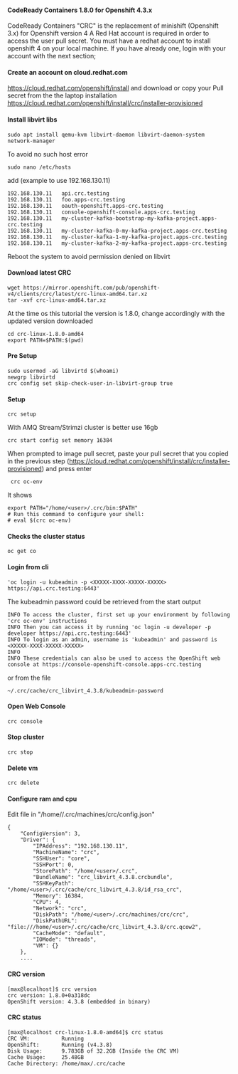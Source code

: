 #### CodeReady Containers 1.8.0 for Openshift 4.3.x
CodeReady Containers "CRC" is the replacement of minishift (Openshift 3.x) for Openshift version 4
A Red Hat account is required in order to access the user pull secret.
You must have a redhat account to install openshift 4 on your local machine.
If you have already one, login with your account with the next section;

 
#### Create an account on cloud.redhat.com

https://cloud.redhat.com/openshift/install
and download or copy your Pull secret from the the laptop
installation https://cloud.redhat.com/openshift/install/crc/installer-provisioned

#### Install libvirt libs
```console 
sudo apt install qemu-kvm libvirt-daemon libvirt-daemon-system network-manager
```

To avoid no such host error
```console 
sudo nano /etc/hosts 
```
add (example to use 192.168.130.11)
```console 
192.168.130.11   api.crc.testing
192.168.130.11   foo.apps-crc.testing
192.168.130.11   oauth-openshift.apps-crc.testing
192.168.130.11   console-openshift-console.apps-crc.testing
192.168.130.11   my-cluster-kafka-bootstrap-my-kafka-project.apps-crc.testing
192.168.130.11   my-cluster-kafka-0-my-kafka-project.apps-crc.testing
192.168.130.11   my-cluster-kafka-1-my-kafka-project.apps-crc.testing
192.168.130.11   my-cluster-kafka-2-my-kafka-project.apps-crc.testing
```
Reboot the system to avoid permission denied on libvirt

#### Download latest CRC
```console 
wget https://mirror.openshift.com/pub/openshift-v4/clients/crc/latest/crc-linux-amd64.tar.xz
tar -xvf crc-linux-amd64.tar.xz
```

At the time os this tutorial the version is 1.8.0, change accordingly with the updated version downloaded

```console 
cd crc-linux-1.8.0-amd64
export PATH=$PATH:$(pwd)
```

#### Pre Setup
```console 
sudo usermod -aG libvirtd $(whoami)
newgrp libvirtd
crc config set skip-check-user-in-libvirt-group true
```

#### Setup
```console 
crc setup
```


With AMQ Stream/Strimzi cluster is better use 16gb 
```console 
crc start config set memory 16384
 ```
 When prompted to image pull secret, paste your pull secret that you copied in the previous step (https://cloud.redhat.com/openshift/install/crc/installer-provisioned)
 and press enter

```console 
 crc oc-env
 ```
 It shows 
```console 
export PATH="/home/<user>/.crc/bin:$PATH"
# Run this command to configure your shell:
# eval $(crc oc-env)
```

#### Checks the cluster status
```console 
oc get co
```

#### Login from cli
```console 
'oc login -u kubeadmin -p <XXXXX-XXXX-XXXXX-XXXXX> https://api.crc.testing:6443'
```
The kubeadmin password could be retrieved from the start output

```console
INFO To access the cluster, first set up your environment by following 'crc oc-env' instructions 
INFO Then you can access it by running 'oc login -u developer -p developer https://api.crc.testing:6443' 
INFO To login as an admin, username is 'kubeadmin' and password is <XXXXX-XXXX-XXXXX-XXXXX> 
INFO                                              
INFO These credentials can also be used to access the OpenShift web console at https://console-openshift-console.apps-crc.testing 
```

or from the file 
```console
~/.crc/cache/crc_libvirt_4.3.8/kubeadmin-password
```

#### Open Web Console
```console 
crc console
```

#### Stop cluster
```console 
crc stop
```

#### Delete vm
```console 
crc delete
```

#### Configure ram and cpu
Edit file in  "/home/<user>/.crc/machines/crc/config.json"
```console 
{
    "ConfigVersion": 3,
    "Driver": {
        "IPAddress": "192.168.130.11",
        "MachineName": "crc",
        "SSHUser": "core",
        "SSHPort": 0,
        "StorePath": "/home/<user>/.crc",
        "BundleName": "crc_libvirt_4.3.8.crcbundle",
        "SSHKeyPath": "/home/<user>/.crc/cache/crc_libvirt_4.3.8/id_rsa_crc",
        "Memory": 16384,
        "CPU": 4,
        "Network": "crc",
        "DiskPath": "/home/<user>/.crc/machines/crc/crc",
        "DiskPathURL": "file:///home/<user>/.crc/cache/crc_libvirt_4.3.8/crc.qcow2",
        "CacheMode": "default",
        "IOMode": "threads",
        "VM": {}
    },
    ....
```

#### CRC version
```console
[max@localhost]$ crc version
crc version: 1.8.0+0a318dc
OpenShift version: 4.3.8 (embedded in binary)
```

#### CRC status
```console
[max@localhost crc-linux-1.8.0-amd64]$ crc status
CRC VM:          Running
OpenShift:       Running (v4.3.8)
Disk Usage:      9.783GB of 32.2GB (Inside the CRC VM)
Cache Usage:     25.48GB
Cache Directory: /home/max/.crc/cache
```
